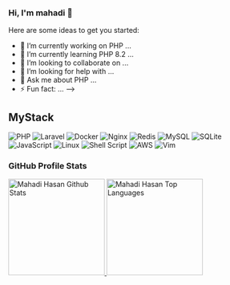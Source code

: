 ### Hi, I'm mahadi 👋

Here are some ideas to get you started:

- 🔭 I’m currently working on PHP ...
- 🌱 I’m currently learning PHP 8.2 ...
- 👯 I’m looking to collaborate on ...
- 🤔 I’m looking for help with ...
- 💬 Ask me about PHP ...
- ⚡ Fun fact: ...
-->

## MyStack
![PHP](https://img.shields.io/badge/php-%23777BB4.svg?style=for-the-badge&logo=php&logoColor=white)
![Laravel](https://img.shields.io/badge/laravel-%23FF2D20.svg?style=for-the-badge&logo=laravel&logoColor=white)
![Docker](https://img.shields.io/badge/docker-%230db7ed.svg?style=for-the-badge&logo=docker&logoColor=white)
![Nginx](https://img.shields.io/badge/nginx-%23009639.svg?style=for-the-badge&logo=nginx&logoColor=white)
![Redis](https://img.shields.io/badge/redis-%23DD0031.svg?style=for-the-badge&logo=redis&logoColor=white)
![MySQL](https://img.shields.io/badge/mysql-%2300f.svg?style=for-the-badge&logo=mysql&logoColor=white)
![SQLite](https://img.shields.io/badge/sqlite-%2307405e.svg?style=for-the-badge&logo=sqlite&logoColor=white)
![JavaScript](https://img.shields.io/badge/javascript-%23323330.svg?style=for-the-badge&logo=javascript&logoColor=%23F7DF1E)
![Linux](https://img.shields.io/badge/Linux-FCC624?style=for-the-badge&logo=linux&logoColor=black)
![Shell Script](https://img.shields.io/badge/shell_script-%23121011.svg?style=for-the-badge&logo=gnu-bash&logoColor=white)
![AWS](https://img.shields.io/badge/AWS-%23FF9900.svg?style=for-the-badge&logo=amazon-aws&logoColor=white)
![Vim](https://img.shields.io/badge/VIM-%2311AB00.svg?style=for-the-badge&logo=vim&logoColor=white)

<!-- ![GitHub stats](https://github-readme-stats.vercel.app/api?username=mahadi0406&show_icons=true&theme=vision-friendly-dark) -->

 <h3>GitHub Profile Stats</h3>
<a href="https://github.com/mahadi0406">
  <img alt="Mahadi Hasan Github Stats" src="https://denvercoder1-github-readme-stats.vercel.app/api/?username=mahadi0406&show_icons=true&include_all_commits=true&count_private=true&theme=vision-friendly-dark&hide_border=true&bg_color=1F222E&title_color=F8D866&icon_color=F8D866" height="192px">
</a>

<a href="https://github.com/mahadi0406">
 <img alt="Mahadi Hasan Top Languages" src="https://github-readme-stats.vercel.app/api/top-langs/?username=mahadi0406&langs_count=8&layout=compact&theme=react&hide_border=true&bg_color=1F222E&title_color=F8D866&icon_color=F8D866&hide=Jupyter%20Notebook" height="192px">

